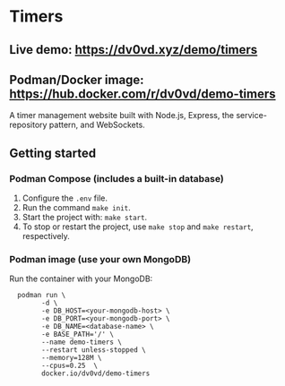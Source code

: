 # Timers

## Live demo: https://dv0vd.xyz/demo/timers 
## Podman/Docker image: https://hub.docker.com/r/dv0vd/demo-timers

A timer management website built with Node.js, Express, the service-repository pattern, and WebSockets.

## Getting started

### Podman Compose (includes a built-in database)
1) Configure the `.env` file.
2) Run the command `make init`.
3) Start the project with: `make start`.
4) To stop or restart the project, use `make stop` and `make restart`, respectively.

### Podman image (use your own MongoDB)
Run the container with your MongoDB:
```
  podman run \
		-d \
		-e DB_HOST=<your-mongodb-host> \
		-e DB_PORT=<your-mongodb-port> \
		-e DB_NAME=<database-name> \
		-e BASE_PATH='/' \
		--name demo-timers \
		--restart unless-stopped \
		--memory=128M \
		--cpus=0.25  \
		docker.io/dv0vd/demo-timers
```

